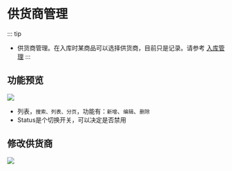 # 供货商管理

::: tip
- 供货商管理。在入库时某商品可以选择供货商，目前只是记录。请参考 [入库管理](/function/stock/stockIn#新增入库)
:::

## 功能预览
![](/basic/supplier/supplier.png)
- 列表，`搜索、列表、分页`，功能有：`新增`、`编辑`、`删除`
- Status是个切换开关，可以决定是否禁用

## 修改供货商
![](/basic/supplier/supplier-edit.png)

